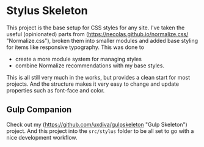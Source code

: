 # Stylus Skeleton

This project is the base setup for CSS styles for any site. I've taken the useful (opinionated) parts from (https://necolas.github.io/normalize.css/ "Normalize.css"), broken them into smaller modules and added base styling for items like responsive typography. This was done to
* create a more module system for managing styles
* combine Normalize recommendations with my base styles.

This is all still very much in the works, but provides a clean start for most projects. And the structure makes it very easy to change and update properties such as font-face and color.

## Gulp Companion
Check out my (https://github.com/uxdiva/gulpskeleton "Gulp Skeleton")  project. And this project into the `src/stylus` folder to be all set to go with a nice development workflow.
